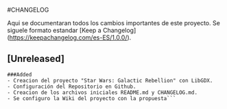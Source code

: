 #CHANGELOG

Aqui se documentaran todos los cambios importantes de este proyecto.
Se siguele formato estandar [Keep a Changelog] (https://keepachangelog.com/es-ES/1.0.0/).


## [Unreleased]

```## [0.1.0] - 2025 - 06 - 02
###Added
- Creacion del proyecto "Star Wars: Galactic Rebellion" con LibGDX.
- Configuración del Repositorio en Github.
- Creacion de los archivos iniciales README.md y CHANGELOG.md.
- Se configuro la Wiki del proyecto con la propuesta```
